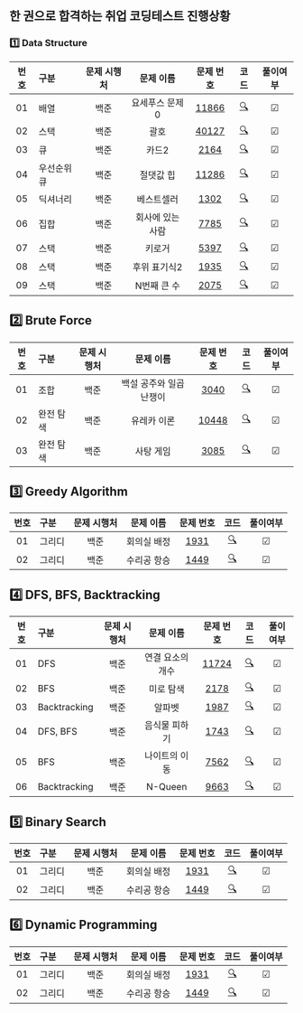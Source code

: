 ## 한 권으로 합격하는 취업 코딩테스트 진행상황
### 1️⃣ Data Structure
| **번호** | **구분** | **문제 시행처** | **문제 이름** | **문제 번호** | **코드** | **풀이여부** |
|:--:|:------------------|:-------:|:-----:|:-----:|:-----:|:-----:|
| 01 | 배열 | 백준 | 요세푸스 문제 0 | [11866](https://programmers.co.kr/learn/courses/30/lessons/11866) | [🔍](./Data_Structure/11866.py) | ☑ |
| 02 | 스택 | 백준 | 괄호 | [40127](https://programmers.co.kr/learn/courses/30/lessons/40127) | [🔍](./Data_Structure/40127.py) | ☑ |
| 03 | 큐 | 백준 | 카드2 | [2164](https://programmers.co.kr/learn/courses/30/lessons/2164) | [🔍](./Data_Structure/2164.py) | ☑ |
| 04 | 우선순위 큐 | 백준 | 절댓값 힙 | [11286](https://programmers.co.kr/learn/courses/30/lessons/11286) | [🔍](./Data_Structure/11286.py) | ☑ |
| 05 | 딕셔너리 | 백준 | 베스트셀러 | [1302](https://programmers.co.kr/learn/courses/30/lessons/1302) | [🔍](./Data_Structure/1302.py) | ☑ |
| 06 | 집합 | 백준 | 회사에 있는 사람 | [7785](https://programmers.co.kr/learn/courses/30/lessons/7785) | [🔍](./Data_Structure/7785.py) | ☑ |
| 07 | 스택 | 백준 | 키로거 | [5397](https://programmers.co.kr/learn/courses/30/lessons/5397) | [🔍](./Data_Structure/5397.py) | ☑ |
| 08 | 스택 | 백준 | 후위 표기식2 | [1935](https://programmers.co.kr/learn/courses/30/lessons/1935) | [🔍](./Data_Structure/1935.py) | ☑ |
| 09 | 스택 | 백준 | N번째 큰 수 | [2075](https://programmers.co.kr/learn/courses/30/lessons/2075) | [🔍](./Data_Structure/2075.py) | ☑ |


## 2️⃣ Brute Force
| **번호** | **구분** | **문제 시행처** | **문제 이름** | **문제 번호** | **코드** | **풀이여부** |
|:--:|:------------------|:-------:|:-----:|:-----:|:-----:|:-----:|
| 01 | 조합 | 백준 | 백설 공주와 일곱 난쟁이 | [3040](https://programmers.co.kr/learn/courses/30/lessons/3040) | [🔍](./Brute_Force/3040.py) | ☑ |
| 02 | 완전 탐색 | 백준 | 유레카 이론 | [10448](https://programmers.co.kr/learn/courses/30/lessons/10448) | [🔍](./Brute_Force/10448.py) | ☑ |
| 03 | 완전 탐색 | 백준 | 사탕 게임 | [3085](https://programmers.co.kr/learn/courses/30/lessons/3085) | [🔍](./Brute_Force/3085.py) | ☑ |


## 3️⃣ Greedy Algorithm
| **번호** | **구분** | **문제 시행처** | **문제 이름** | **문제 번호** | **코드** | **풀이여부** |
|:--:|:------------------|:-------:|:-----:|:-----:|:-----:|:-----:|
| 01 | 그리디 | 백준 | 회의실 배정 | [1931](https://programmers.co.kr/learn/courses/30/lessons/1931) | [🔍](./Greedy/1931.py) | ☑ |
| 02 | 그리디 | 백준 | 수리공 항승 | [1449](https://programmers.co.kr/learn/courses/30/lessons/1449) | [🔍](./Greedy/1449.py) | ☑ |


## 4️⃣ DFS, BFS, Backtracking
| **번호** | **구분** | **문제 시행처** | **문제 이름** | **문제 번호** | **코드** | **풀이여부** |
|:--:|:------------------|:-------:|:-----:|:-----:|:-----:|:-----:|
| 01 | DFS | 백준 | 연결 요소의 개수 | [11724](https://programmers.co.kr/learn/courses/30/lessons/11724) | [🔍](./DFS_BFS/11724.py) | ☑ |
| 02 | BFS | 백준 | 미로 탐색 | [2178](https://programmers.co.kr/learn/courses/30/lessons/2178) | [🔍](./DFS_BFS/2178.py) | ☑ |
| 03 | Backtracking | 백준 | 알파벳 | [1987](https://programmers.co.kr/learn/courses/30/lessons/1987) | [🔍](./DFS_BFS/1987.py) | ☑ |
| 04 | DFS, BFS | 백준 | 음식물 피하기 | [1743](https://programmers.co.kr/learn/courses/30/lessons/1743) | [🔍](./DFS_BFS/1743.py) | ☑ |
| 05 | BFS | 백준 | 나이트의 이동 | [7562](https://programmers.co.kr/learn/courses/30/lessons/7562) | [🔍](./DFS_BFS/7562.py) | ☑ |
| 06 | Backtracking | 백준 | N-Queen | [9663](https://programmers.co.kr/learn/courses/30/lessons/9663) | [🔍](./DFS_BFS/9663.py) | ☑ |



## 5️⃣ Binary Search
| **번호** | **구분** | **문제 시행처** | **문제 이름** | **문제 번호** | **코드** | **풀이여부** |
|:--:|:------------------|:-------:|:-----:|:-----:|:-----:|:-----:|
| 01 | 그리디 | 백준 | 회의실 배정 | [1931](https://programmers.co.kr/learn/courses/30/lessons/1931) | [🔍](./Data_Structure/1931.py) | ☑ |
| 02 | 그리디 | 백준 | 수리공 항승 | [1449](https://programmers.co.kr/learn/courses/30/lessons/1449) | [🔍](./Data_Structure/1449.py) | ☑ |


## 6️⃣ Dynamic Programming
| **번호** | **구분** | **문제 시행처** | **문제 이름** | **문제 번호** | **코드** | **풀이여부** |
|:--:|:------------------|:-------:|:-----:|:-----:|:-----:|:-----:|
| 01 | 그리디 | 백준 | 회의실 배정 | [1931](https://programmers.co.kr/learn/courses/30/lessons/1931) | [🔍](./Data_Structure/1931.py) | ☑ |
| 02 | 그리디 | 백준 | 수리공 항승 | [1449](https://programmers.co.kr/learn/courses/30/lessons/1449) | [🔍](./Data_Structure/1449.py) | ☑ |
